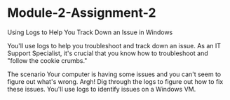 # Module-2-Assignment-2
Using Logs to Help You Track Down an Issue in Windows

You'll use logs to help you troubleshoot and track down an issue. As an IT Support Specialist, it's crucial that you know how to troubleshoot and "follow the cookie crumbs."

The scenario
Your computer is having some issues and you can't seem to figure out what's wrong. Argh! Dig through the logs to figure out how to fix these issues.
You'll use logs to identify issues on a Windows VM.
